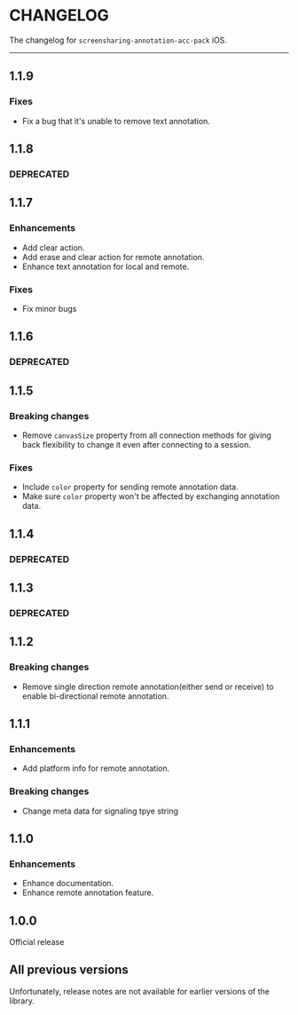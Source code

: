 # CHANGELOG

The changelog for `screensharing-annotation-acc-pack` iOS.

--------------------------------------

1.1.9
-----

### Fixes

- Fix a bug that it's unable to remove text annotation.

1.1.8
-----

### DEPRECATED 

1.1.7
-----

### Enhancements

- Add clear action.
- Add erase and clear action for remote annotation.
- Enhance text annotation for local and remote.

### Fixes

- Fix minor bugs

1.1.6
-----

### DEPRECATED 


1.1.5
-----

### Breaking changes

- Remove `canvasSize` property from all connection methods for giving back flexibility to change it even after connecting to a session.

### Fixes

- Include `color` property for sending remote annotation data.
- Make sure `color` property won't be affected by exchanging annotation data.


1.1.4
-----

### DEPRECATED

1.1.3
-----

### DEPRECATED

1.1.2
-----

### Breaking changes

- Remove single direction remote annotation(either send or receive) to enable bi-directional remote annotation.

1.1.1
-----

### Enhancements

- Add platform info for remote annotation.

### Breaking changes

- Change meta data for signaling tpye string

1.1.0
-----

### Enhancements

- Enhance documentation.
- Enhance remote annotation feature.

1.0.0
-----

Official release

All previous versions
---------------------

Unfortunately, release notes are not available for earlier versions of the library.
